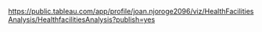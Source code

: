 https://public.tableau.com/app/profile/joan.njoroge2096/viz/HealthFacilitiesAnalysis/HealthfacilitiesAnalysis?publish=yes